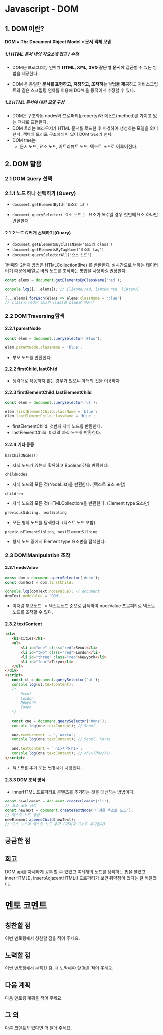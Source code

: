 # Javascript - DOM



## 1. DOM 이란?

#### DOM = The Document Object Model = 문서 객체 모델 

##### 1.1 HTML 문서 내의 각요소에 접근 / 수정

- DOM은 프로그래밍 언어가 **HTML, XML, SVG 같은 웹 문서에 접근**할 수 있는 방법을 제공한다.

- DOM 은 동일한 **문서를 표현하고, 저장하고, 조작하는 방법을 제공**하고 자바스크립트와 같은 스크립팅 언어를 이용해 DOM 을 동적이게 수정할 수 있다.

  

##### 1.2 HTML 문서에 대한 모델 구성

- DOM은 구조화된 nodes와 프로퍼티(property)와 메소드(method)를 가지고 있는 객체로 표현한다.
- DOM 트리는 브라우저가 HTML 문서를 로드한 후 파싱하여 생성하는 모델을 의미한다. 객체의 트리로 구조화되어 있어 DOM tree라 한다.
- DOM tree는 
  - 문서 노드, 요소 노드, 어트리뷰트 노드, 텍스트 노드로 이루어진다.



## 2. DOM 활용



### 2.1 DOM Query 선택



### 2.1.1 노드 하나 선택하기 (Query)

- `document.getElementById('요소의 id')` 

- `document.querySelector('요소 노드') ` 요소가 복수일 경우 첫번째 요소 하나만 반환한다

  

#### 2.1.2 노드 여러개 선택하기 (Query)

- `document.getElementsByClassName('요소의 class') ` 
- `document.getElementsByTagName('요소의 tag')`
- `document.querySelectorAll('요소 노드')`

1번째와 2번째 방법은 HTMLCollection(live) 를 반환한다. 실시간으로 변하는 데이터이기 때문에 배열로 바꿔 노드를 조작하는 방법을 사용하길 권장한다.

```javascript
const elems = document.getElementsByClassName('red');

console.log([...elems]); // [li#one.red, li#two.red, li#terr]

[...elems].forEach(elems => elems.className = 'blue') 
// class가 red인 요소의 class를 blue로 바꾼다
```



### 2.2 DOM Traversing 탐색



#### 2.2.1 parentNode

``` javascript
const elem = document.querySelector('#two');

elem.parentNode.className = 'blue';
```

- 부모 노드를 반환한다.

  

#### 2.2.2 firstChild, lastChild

- 생각대로 작동하지 않는 경우가 있으니 아래의 것을 이용하자



#### 2.2.3 firstElementChild, lastElementChild 

```javascript
const elem = document.querySelector('ul');

elem.firstElementChild.className = 'blue';
elem.lastElementChild.className = 'blue';
```

- firstElementChild: 첫번째 자식 노드를 반환한다.
- lastElementChild: 마지막 자식 노드를 반환한다.



#### 2.2.4 기타 등등 

`hasChildNodes()`

- 자식 노드가 있는지 확인하고 Boolean 값을 반환한다.

  

`childNodes`

- 자식 노드의 모든 것(NodeList)을 반환한다. (텍스트 요소 포함)



`children`

- 자식 노드의 모든 것(HTMLCollection)을 반환한다. (Element type 요소만)



`previousSibling, nextSibling`

- 모든 형제 노드를 탐색한다.   (텍스트 노드 포함)

`previousElementSibling, nextElementSilbing`

- 형제 노드 중에서 Element type 요소만을 탐색한다.



### 2.3 DOM Manipulation 조작



#### 2.3.1 nodeValue 

```javascript
const dom = document.querySelector('#dom');
const domText = dom.firstChild;

console.log(domText.nodeValue); // document
domText.nodeValue = 'DOM';

```

- 이처럼 부모노드 -> 텍스트노드 순으로 탐색하여 nodeValue 프로퍼티로 텍스트 노드를 조작할 수 있다.



#### 2.3.2 textContent

 ```html
<div>
    <h1>Cities</h1>
    <ul>
        <li id="one" class="red">Seoul</li>
        <li id="two" class="red">London</li>
        <li id="three" class="red">Newyork</li>
        <li id="four">Tokyo</li>
    </ul>
</div>
<script>
	const ul = document.querySelector('ul');
    console.log(ul.textContent);
    /*
    	Seoul
    	London
    	Newyork
    	Tokyo
    */
    
    const one = document.querySelector('#one');
    console.log(one.textContent); // Seoul
    
    one.textContent += ', Korea';
    console.log(one.textContent); // Seoul, Korea
    
    one.textContent = `<h1>지역<h1>`;
   	console.log(one.textContent); // <h1>지역</h1>
</script>
 ```

- 텍스트를 추가 또는 변경시에 사용한다.

#### 2.3.3 DOM 조작 방식

- innerHTML 프로퍼티로 콘텐츠를 추가하는 것을 대신하는 방법이다.

```javascript
const newElement = document.createElement('li');
// 요소 노드 생성
const newText = document.createTextNode('이것은 텍스트 노드');
// 텍스트 노드 생성
newElement.appendChild(newText);
// 요소 노드에 텍스트 노드 추가 (마지막 요소로 추가된다)

```



## 궁금한 점



## 회고 

DOM api를 자세하게 공부 할 수 있었고 여러개의 노드를 탐색하는 법을 알았고 innerHTML(), insertAdjacentHTML() 프로퍼티가 보안 취약점이 있다는 걸 깨달았다.

# 멘토 코멘트 

## 칭찬할 점

이번 멘토링에서 칭찬할 점을 적어 주세요.

## 노력할 점 

이번 멘토링에서 부족한 점, 더 노력해야 할 점을 적어 주세요.

## 다음 계획 

다음 멘토링 계획을 적어 주세요.

## 그 외

다른 코멘트가 있다면 더 달아 주세요.